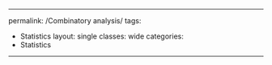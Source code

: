 
---
permalink: /Combinatory analysis/
tags:
  - Statistics
layout: single
classes: wide
categories:
  - Statistics
---

<script type="text/javascript" async
src="https://cdnjs.cloudflare.com/ajax/libs/mathjax/2.7.2/MathJax.js? 
config=TeX-MML-AM_CHTML"
</script>


# Combinatorial analysis


## Probability Theory: An Introduction

"What are the chances..." is an expression you probably use very often. Determining the chances of an event occurring is called "probability".

This type of probability is different from the mathematical way of looking at probability, which you can find in probability theory, a branch of mathematics. And in mathematics, you have two broad categories of interpretations on "probability" is - the "physical" and "evidential" probabilities.

The former are also called objective or frequency probabilities and are associated with random physical systems such as flipping coins, roulette wheels, or rolling dice. In such systems, a given type of event tends to occur at a persistent rate, or "relative frequency", in a long run of trials.

The latter is also called Bayesian probability, which can be assigned to any statement whatsoever, even when no random process is involved, as a way to represent its subjective plausibility, or the degree to which the statement is supported by the available evidence. On most accounts, evidential probabilities are considered to be degrees of belief, defined in terms of dispositions to gamble at certain odds.

From that perspective, the fundamental ingredient of probability theory is an *experiment* that can be repeated, at least hypothetically, under essentially identical conditions. This experiment may lead to different outcomes on different *trials* or single performances of an experiment. The set of all possible *outcomes* or results of an experiment is then called a "*sample space*". An *event* is a well-defined subset of the sample space.

Now that you have an idea of the key concepts that you'll be using throughout this tutorial, it's time to also consider some probability symbols that you will also encounter:

| Symbol | Meaning |
| :----: | ------- |
|   ∩    | And     |
|   ∪    | Or      |
|   \|   | Given   |

This means that you have to consider first how many possible ways there are for the coin to land on tails, and the number of possible outcomes. The former is 1, as you have only one possible way to get tails. The latter is 2, as you will either get heads or tails when you flip the coin.

To summarize, the calculation of the probability of an event A will look something like this:

$$
P(A)=\frac{Event\ outcomes\ favorable}{Sample\ space}
$$

In the case of the coin flipping, the probability of the coin landing on tails is  0.5.

There are 52 cards In a standard deck of cards and of those 52 cards, 4 are Aces. If you follow the example of the coin flipping from above to know the probability of drawing an Ace, you'll divide the number of possible event outcomes (4), by the sample space (52):
$$
P(A)=4/52=0.08
$$

```python
# Create function that returns probability percent rounded to one decimal place

def event_probability(event_outcomes, sample_space):
    probability = (event_outcomes / sample_space) * 100
    return round(probability, 1)

# Sample Space
cards = 52

# Determine the probability of drawing a heart
hearts = 13
heart_probability = event_probability(hearts, cards)

# Determine the probability of drawing the queen of hearts
queen_of_hearts = 1
queen_of_hearts_probability = event_probability(queen_of_hearts, cards)

# Print each probability
print(str(heart_probability) + '%')
print(str(queen_of_hearts_probability) + '%')

25.0%
1.9%
```

## Probability with Combinations and Permutations

You have seen in the previous section that determining the size of your sample space is key to calculating probabilities. However, this can sometimes prove to be a challenge!

Fortunately, there are ways to make the counting task easier. Two of these ways are permutations and combinations. In this section, you'll see what both of these concepts exactly mean and how you can use them to calculate the size of your sample space!

### Permutations

Permutations are the number of ways a subset of a specified size can be arranged from a given set, generally without replacement. An example of this would be a 4 digit PIN with no repeated digits. 

As a matter of fact, a permutation is an ordered combination. There are basically two types of permutations, with repetition (or replacement) and without repetition (without replacement).

#### Permutations with repetition

(In other words, there are **n** possibilities for the first choice, THEN there are **n** possibilities for the second choice, and so on, multiplying each time.)

Which is easier to write down using an [exponent](https://www.mathsisfun.com/exponent.html) of **r**:
$$
n^r
$$

#### Permutations without repetition

The probability of having no repeated digits can be calculated by executing the following calculation:

10×9×8×710×9×8×7

You have 10 numbers to choose from, but as you're working without replacement, one option always falls away as you pick a number for the 4-digit pin. This means that in picking the first number for your pin, you'll have 10 numbers to choose from (0 to 9), but for the second number of your pin, you'll only have 9 options to choose from, etc.

$$
nPk=\frac{n!}{(n-r)!}
$$

$$
10P4=10!/(10−4)!
$$

Where n is the number of things to choose from,and we choose r of them, no repetitions, order matters.

```python
# Permutations Code
n = 4
k = 2

# Determine permutations and print result
Permutations = math.factorial(n) / math.factorial(n-k)
print(Permutations)

12.0

# OR

import math
math.perm(4,2)
```

### Combinations

You have seen that when you're working with permutations, the order matters. With combinations, however, this isn't the case: the order doesn't matter. Combinations refers to the number of ways a subset of a specified size can be drawn from a given set, (remember the order does **not** matter now):

#### Combinations without repetition/replacement

The formula, for the number of combinations without repetition/replacement, would be very similar to working out the number of permutations without repetition/replacement; it is simply the same formula but decreased by the number of size r permutations without replacement/repetition:

$$
nCk=\frac{n!}{r!(n-r)!}
$$

And is also known as the [Binomial Coefficient](https://www.mathsisfun.com/data/binomial-distribution.html).

An example here is the following situation where you have your deck of cards, which consists of 52 cards. Three cards are going to be taken out of the deck. How many different ways can you choose these three cards?

This means that your calculation of the combinations will look like this:

$$
52C3=\frac{52!}{3!(52-3)!}
$$ 

Where you clearly see that the numerator is exactly the same formula as the permutations formula that you have just seen, while the denominator is the factorial of the number of cards that you will actually choose.

#### Combinations with repetition/replacement

$$
nCk=\frac{(r+n-1)!}{r!(n-1)!}
$$

There are six combinations of pocket Aces. To find the number of combinations, you first must find the number of permutations.

To determine the number of combinations, simply divide the number of permutations by the factorial of the size of the subset. Try finding the number of starting hand combinations that can be dealt in Texas Hold’em.

###### Python

```python
# Combinations Code
n = 52
k = 2

# Determine Permutations
Permutations = math.factorial(n) / math.factorial(n - k)

# Determine Combinations without replacement
Combinations = Permutations / math.factorial(k)
print(Combinations)

1326.0
```

###### R

```R
# calculate the number of combinations without replacement/repetition
choose(n=24,k=4)
10626

# calculate the number of combinations with replacement/repetition

comb_with_replacement <- function(n, r){
  return(factorial(n + r – 1) / (factorial(r) * factorial(n – 1)))
}

#have 3 elements, choosing 3
comb_with_replacement(52,2)

1378
```

## Independent versus Dependent Events

You have read in the introduction that an event is a well-defined subset of the sample space. Events can be classified into two categories: dependent or independent.

Independent events are events that don't impact the probability of the other event(s). Two events A and B are independent if knowing whether event A occurred gives no information about whether event B occurred.

Dependent events, then, are events that have an impact on the probability of the other event(s).

For example, you draw a card from the deck and then draw a second card from the deck without replacing the first card. In this case, the probability of drawing an Ace the fist draw is not the same as the probability of drawing an Ace on the second draw. After the first card is drawn, the sample space has reduced by 1, from 52 to 51. Depending on what the card was on the first draw, the number of event outcomes may have also changed. If the card was an Ace, there are now only 3 Aces remaining for the second draw.

Let's consider these definitions in formal terms now. Events A and B (which have nonzero probability) are independent if and only if one of the following equivalent statements holds:

$$
P(A∩B)=P(A)P(B)\\

P(A|B)=P(A)\\

P(B|A)=P(B)
$$

Let's consider the following example, where you already know the probability of drawing an Ace on the first draw. Now you need to determine the probability of drawing an Ace on the second draw, if the first card drawn was either a King or an Ace:

###### Python

```python
# Sample Space
cards = 52
cards_drawn = 1 
cards = cards - cards_drawn 

# Determine the probability of drawing an Ace after drawing a King on the first draw
aces = 4
ace_probability1 = event_probability(aces, cards)

# Determine the probability of drawing an Ace after drawing an Ace on the first draw
aces_drawn = 1
aces = aces - aces_drawn
ace_probability2 = event_probability(aces, cards)

# Print each probability
print(ace_probability1)
print(ace_probability2)


7.8
5.9
```

There are a few situations common to poker which are relevant to the concept of dependent events.

## Multiple Events

$$
P(EventA∩EventB)=P(EventA)×P(EventA)
$$

For your deck of playing cards, you could ask yourself the question "What is the probability of getting three Hearts when choosing without replacement?". When you sample or choose without replacement, it means that you choose a card but do not put it back, so that your final selection cannot include that same card. In this case, your probability calculation will be the following: 13/52 x 12/51 x 11/50.

### Mutually Exclusive Events

When you're working with multiple events, you might also have events that are mutually exclusive or disjoint: they cannot both occur. In such cases, you might want to calculate the probability (or the union) of any of multiple mutually exclusive events occurring. In such cases, you don't multiply probabilities, but you simply add together the probability of each event occurring:

$$
P(EventA∪EventB)=P(EventA)+P(EventB)
$$

It's key here to understand that the "OR" component is very important: drawing a heart OR drawing a club are two mutually exclusive events. A heart is a heart and a club is a club. To determine the probability of drawing a heart or drawing a club, add the probability of drawing a heart to the probability of drawing a club.

1. Drawing a heart or drawing a club;

2. Drawing an ace, a king or a queen.

###### Python

```python
# Sample Space
cards = 52

# Calculate the probability of drawing a heart or a club
hearts = 13
clubs = 13
heart_or_club = event_probability(hearts, cards) + event_probability(clubs, cards)

# Calculate the probability of drawing an ace, king, or a queen
aces = 4
kings = 4
queens = 4
ace_king_or_queen = event_probability(aces, cards) + event_probability(kings, cards) + event_probability(queens, cards)

print(heart_or_club)
print(ace_king_or_queen)

50.0
23.1
```

### Non-Mutually Exclusive Events

You can imagine that not all events are mutually exclusive: Drawing a heart or drawing an ace are two non-mutually exclusive events. The ace of hearts is both an ace and a heart. When events are not mutually exclusive, you must correct for the overlap.
$$
P(EventA∪EventB)=P(EventA)+P(EventB)−P(EventA∪EventB)
$$
To calculate the probability of drawing a heart or an ace, add the probability of drawing a heart to the probability of drawing an ace and then subtract the probability of drawing the ace of hearts.

Calculate the probability of the following non mutually exclusive events;

1. Drawing a heart or an ace;
2. Drawing a red card or drawing a face card.

```python
# Sample Space
cards = 52

# Calculate the probability of drawing a heart or an ace
hearts = 13
aces = 4
ace_of_hearts = 1

heart_or_ace = event_probability(hearts, cards) + event_probability(aces, cards) - event_probability(ace_of_hearts, cards)

# Calculate the probability of drawing a red card or a face card
red_cards = 26
face_cards = 12
red_face_cards = 6

red_or_face_cards = event_probability(red_cards, cards) + event_probability(face_cards, cards) - event_probability(red_face_cards, cards)

print(round(heart_or_ace, 1))
print(round(red_or_face_cards, 1))

30.8
61.6
```

### Intersection of Independent Events

The probability of the intersection of two independent events is determined by multiplying the probabilities of each event occurring.

$$
P(EventA∩EventB)=P(EventA)×P(EventB)
$$

If you want to know the probability of drawing an Ace from a deck of cards, replacing it, reshuffling the deck, and drawing another Ace, you multiply the probability of drawing and Ace times the probability of drawing an Ace.

```python
# Sample Space
cards = 52

# Outcomes
aces = 4

# Probability of one ace
ace_probability = aces / cards

# Probability of two consecutive independant aces 
two_aces_probability = ace_probability * ace_probability

# Two Ace Probability Percent Code
two_ace_probability_percent = two_aces_probability * 100
print(round(two_ace_probability_percent, 1))

0.6
```

The probability of drawing two Aces in a row, independently, is 0.592%. What if the second event is dependent?

### Intersection of Dependent Events

The probability of the intersection of two non independent events (Event A & Event B given A) is determined by multiplying the probability of Event A occurring times the probability of Event B given A.

$$
P(EventA∩EventB|A)=P(EventA)×P(EventB|A)
$$

The best starting hand you can have in Texas Hold’em is pocket Aces. What is the probability of being dealt two Aces?

```python
# Sample Space first draw
cards = 52
# Outcomes first draw
aces = 4

# Probability of ace on first draw
first_ace_probability = aces / cards
# Sample Space second draw
cards = cards - 1
# Outcomes second draw
aces = aces - 1

# Probability of ace on second draw after ace on first
second_ace_probability = aces / cards
# Probability of two consecutive aces (dependent)
both_aces_probability = first_ace_probability * second_ace_probability * 100
print(both_aces_probability)

0.45
```

The probability of drawing two dependent Aces in a row is 0.452%. Let's take a look at a couple situations where this comes into play at the poker table.

## Expected Value

When playing a game such as poker, you're fairly concerned with questions such as "how much do I gain - or lose - on average, if I repeatedly play this game?". You can imagine that this is no different for poker, especially when you're a professional poker player!

Now, if the possible outcomes of the game and their associated probabilities can be described by a random variable, then you can answer the above question by computing its **expected value**, which is equal to a weighted average of the outcomes where each outcome is weighted by its probability.

Or, in other words, you simply multiply the Total Value times the probability of winning to get your Expected Value:
$$
ExpectedValue=TotalValue×Probability
$$
What is the expected value if there is $100 (Total Value) in the pot, and your probability of winning the pot is 0.75?

```python
# Initialize `pot` and `probability` variables
pot = 100
probability = 0.75

# Determine expected value
expected_value = pot * probability
print(expected_value)

75.0
```

You're expected value is $75. Expected value is an important concept in poker. Let’s go back to the first flush example to see how to use expected values to your advantage.

#### Examples of probability

1. We seek the probability of no repetition in our sample:

$$
p=\frac{(n)_r}{n^r}
$$

for example, the probability that five consecutive random digits are all different is:

```python
n=10
k=5
c = math.comb(10,5)

p = c*(n**-k)
print(p)

0.00252
```

2. If _n balls are randomly placed into n cells, the probability that each cell will be occupied equals:

$$
n!/n^n
$$

Which is surprisingly small:  for n=7 is only 0.00612.

3. An elevator with r =7 passengers and 10 floors, the probability _p_ that no two passengers leave at the same floor, we assume all passengers have the same probability, then.
    
    ```python
    floors=10
    pas=7
    c = math.comb(10,7)
    
    p = c*(floors**-pas)
    print(p)
    
    1.2e-05
    ```
    
    ##### Subpopulations and partitions
    
    1. **Theorem 1**. Of one or two colors. _r_ flags can be shown in _n_ poles, where N total of poles. For example, numbering flags of the same color can be displayed in _N/r!_ ways. Now suppose that p are the number of  flags with red color (p<r) and blue (q=r-p) flags, it can be still displayed: N/(p! q!).
    
        Finally _p and q can be arranged in exactly_.
        $$
        \frac{(p+q)!}{p!q!}=\binom{p+q}{p}=\binom{p+q}{q}
        $$
        **Theorem 2**. Let be a list of integers _r1+r2+.....+rk = n_, where b can be divided into k parts, and it is not important the order of groups.
        $$
        \frac{n!}{r_1!r_2!...r_k!}
        $$
        For example the probability of an ace to each player in a Bridge table:
    
        52 total cards, 4 players, the number of different situations is equal to:
    
        ```python
        math.factorial(52)/math.factorial(13)**4
        
        5.36e+28
        
        
        (math.factorial(4)*math.factorial(48)*13**4)/math.factorial(52)
        
        0.105
        ```
    
        _Dices_: A throw of ten dice can result as 6^10 different outcomes with equal probabilities, the event of each face can appear three times in as many ways is equal to:
    
        ```python
        math.factorial(10)/(3**6*6**10)
        
        0.000082
        
        math.factorial(10)/(2**6*6**10)
        
        0.00094
        ```
    
### The Hypergeometric distribution

Many combinatorial problems can be reduced to the following form of a population of _n_ elements, where n<sub>2</sub> = n -  n<sub>1</sub>. Where we see the probability of red elements (_k_) and blacks ones (_r - k_).

The hypergeometric distribution can be generalized where the total population _n_ contains several classes of elements, for example it contains three subclasses (n1, n2, and n - n1 -n2) respectively.

If we take a sub sample of size _r_, the probability that contains _k1_ of the first, _k2_ of the second, and _r-k1-k2_ of the last one, can be defined by the analogy:

$$
\binom{n_1}{k_1}\binom{n_2}{k_2}\binom{n-n_1-n_2}{r-k_1-k_2}/\binom{n}{r}
$$
The probability defined by the _hypergeometric distribution_:
$$
q_k= \frac{\binom{r}{k}\binom{n-r}{n_1-k}}{\binom{n}{n_1}}
$$

#### Examples

a.	*Quality inspection*: Sampling inspection of _n_ elements, with red defecting items (n<sub>1</sub>), their number is unknown. Considering a sampling of _r_ with _k_ defecting elements.

```python
n = 25000
n1 = 5000
r = 200
k = 18

qk = (math.comb(r,k)*math.comb(n-r,r-k))/math.comb(n,r)
qk

1.060e-05
```

b.	In case we have to estimate an approximation of total population we could use
$$
n \approx \frac{n_1*r}{k}
$$
Let's see we have a first catch of fishes of 1,000 all had red spots, after releasing them  we did a second catch of 1,000, and in this last one we had 100 fishes with red spots, we don't have the total population, and we would like to have the probability of red spots fishes in the pond.

```python
n1 = 1000
r = 1000
k = 100

n = int(n1*r/k)
n
10000

qk = (math.comb(r,k)*math.comb(n-r,n1-k))/math.comb(n,n1)
qk
0.0442
```

c.	In a bridge game, the probability that a hand of thirteen cards consists of five spades, four hearths, three diamonds and one club is:
$$
\binom{13}{5}\binom{13}{4}\binom{13}{3}\binom{13}{1}/\binom{52}{13} = 0.0053
$$

```python
n=52
n1=13

pk = (math.comb(n1,5)*math.comb(n1,4)*math.comb(n1,3)*math.comb(n1,1))/math.comb(n,n1)
pk

0.0053
```

